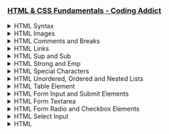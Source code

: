 ### [HTML & CSS Fundamentals - Coding Addict](https://www.codingaddict.io/l/products)

<details>
  <summary>HTML Syntax</summary>

### html_css\index.html

```html
<!DOCTYPE html>
<html lang="en">
  <head>
    <meta charset="UTF-8" />
    <meta name="viewport" content="width=device-width, initial-scale=1.0" />
    <title>First Webpage</title>
  </head>
  <body>
    <h1>Welcome to My First Webpage</h1>
    <p>This is a paragraph of text on my webpage.</p>
    <p>This is another paragraph with more information.</p>
    <p>
      Lorem ipsum dolor, sit amet consectetur adipisicing elit. Debitis
      cupiditate modi cum iste quam nulla, voluptatibus assumenda placeat magnam
      odit vel omnis, nemo, enim excepturi eos veritatis vero quia. Ipsum natus
      sint beatae tempora! Molestias nulla accusamus exercitationem pariatur,
      voluptate quibusdam sequi quasi ipsa odio aspernatur corporis. Dolor,
      laudantium quas.
    </p>
  </body>
</html>
```

<img width="2091" height="1440" alt="image" src="https://github.com/user-attachments/assets/e3c9ab6b-a8ea-4ff6-b3d7-55b548586295" />

</details>

<details>
  <summary>HTML Images</summary>

### html_css\index.html

```html
<!DOCTYPE html>
<html lang="en">
  <head>
    <meta charset="UTF-8" />
    <meta name="viewport" content="width=device-width, initial-scale=1.0" />
    <title>First Webpage</title>
  </head>
  <body>
    <h1>Welcome to My First Webpage</h1>
    <img src="./img/udemy.jpeg" width="300" height="150" alt="udemy image" />
    <img src="./img/udemy2.png" width="300" height="150" alt="udemy image 2" />
    <img src="./img/laptop.jpeg" width="420" height="280" alt="laptop image" />
    <p>This is a paragraph of text on my webpage.</p>
    <p>This is another paragraph with more information.</p>
    <p>
      Lorem ipsum dolor, sit amet consectetur adipisicing elit. Debitis
      cupiditate modi cum iste quam nulla, voluptatibus assumenda placeat magnam
      odit vel omnis, nemo, enim excepturi eos veritatis vero quia. Ipsum natus
      sint beatae tempora! Molestias nulla accusamus exercitationem pariatur,
      voluptate quibusdam sequi quasi ipsa odio aspernatur corporis. Dolor,
      laudantium quas.
    </p>
  </body>
</html>
```

<img width="2217" height="1440" alt="image" src="https://github.com/user-attachments/assets/0c82d48f-b5e8-4b7d-9382-99db88da9941" />
<img width="1470" height="1070" alt="image" src="https://github.com/user-attachments/assets/7d45a5c3-d0dd-4b1b-9b28-af8ed168e155" />

</details>

<details>
  <summary>HTML Comments and Breaks</summary>

### html_css\index.html

```html
<!DOCTYPE html>
<html lang="en">
  <head>
    <meta charset="UTF-8" />
    <meta name="viewport" content="width=device-width, initial-scale=1.0" />
    <title>First Webpage</title>
  </head>
  <body>
    <!-- This is a comment -->
    <h1>Welcome to My First Webpage</h1>
    <!-- Udemy Logos -->
    <img src="./img/udemy.jpeg" width="300" height="150" alt="udemy image" />
    <img src="./img/udemy2.png" width="300" height="150" alt="udemy image 2" />
    <!-- Laptop Logo -->
    <img src="./img/laptop.jpeg" width="420" height="280" alt="laptop image" />
    <p>This is a paragraph of text on my webpage.</p>
    <p>This is another paragraph with more information.</p>
    <p>
      <!-- This is a Lorem Ipsum placeholder -->
      Lorem ipsum dolor, sit amet consectetur adipisicing elit. <br />
      Debitis cupiditate modi cum iste quam nulla, voluptatibus assumenda
      placeat magnam odit vel omnis, nemo, enim excepturi eos veritatis vero
      quia. <br />
      Ipsum natus sint beatae tempora! <br />
      Molestias nulla accusamus exercitationem pariatur, voluptate quibusdam
      sequi quasi ipsa odio aspernatur corporis. <br />
      Dolor, laudantium quas.
    </p>
  </body>
</html>

```

<img width="2217" height="1440" alt="image" src="https://github.com/user-attachments/assets/03645dad-3aac-4cac-b794-3193da4a1391" />
<img width="1470" height="1070" alt="image" src="https://github.com/user-attachments/assets/a79e08d1-2cb6-42ce-aa98-1f42228fe8b8" />

</details>

<details>
  <summary>HTML Links</summary>

### html_css\index.html

```html
<!DOCTYPE html>
<html lang="en">
  <head>
    <meta charset="UTF-8" />
    <meta name="viewport" content="width=device-width, initial-scale=1.0" />
    <title>First Webpage</title>
  </head>
  <body>
    <p id="home">Top of page.</p>
    <!-- External Google Link -->
    <a href="https://www.google.com" target="_blank" rel="noopener">Google</a>
    <!-- External Facebook Link -->
    <a href="https://www.facebook.com" target="_blank" rel="noopener">Facebook</a>
    <br />
    <!-- Internal About Us Link -->
    <a href="./about.html">About Us</a>
    <br />
    <!-- Same page Link -->
    <a href="#featured-projects">Featured Projects</a>

    <h1>Welcome to My First Webpage</h1>

    <!-- Laptop Logo -->
    <a href="https://www.google.com" target="_blank" rel="noopener">
      <img
        src="./img/laptop.jpeg"
        width="420"
        height="280"
        alt="laptop image"
      />
    </a>
    <p>
      <!-- This is a Lorem Ipsum placeholder -->
      Lorem ipsum dolor, sit amet consectetur adipisicing elit. <br />
      Debitis cupiditate modi cum iste quam nulla, voluptatibus assumenda
      placeat magnam odit vel omnis, nemo, enim excepturi eos veritatis vero
      quia. <br />
      Lorem ipsum dolor sit amet consectetur adipisicing elit. Magni illum ullam
      vero facere beatae culpa unde! Magnam veniam non dignissimos culpa eaque.
      <br />
      Voluptatum quidem mollitia hic unde cupiditate nesciunt ipsa harum iste.
      <br />
      Cumque amet, suscipit voluptatem aut omnis laboriosam itaque perferendis
      nobis tempora necessitatibus quas excepturi sint cupiditate, in eos?
    </p>

    <h2 id="featured-projects">Featured Projects</h2>
    <p>Here are some of my featured projects:</p>
    <ul>
      <li>Project 1: Personal Website</li>
      <li>Project 2: Portfolio</li>
      <li>Project 3: Blog</li>
    </ul>
    <a href="#home">Back to Top</a>
  </body>
</html>

```

<img width="2217" height="1512" alt="image" src="https://github.com/user-attachments/assets/ef9b8282-0c08-41bf-8780-04caf87d12e2" />
<img width="1470" height="1070" alt="image" src="https://github.com/user-attachments/assets/64f94f8b-c262-4c7e-bad9-563ae4e6a1a0" />
<img width="1585" height="1164" alt="image" src="https://github.com/user-attachments/assets/57ed635a-8a08-4566-82de-cfc5b11ef531" />

</details>

<details>
  <summary>HTML Sup and Sub</summary>

### html_css\index.html

```html
<!DOCTYPE html>
<html lang="en">
  <head>
    <meta charset="UTF-8" />
    <meta name="viewport" content="width=device-width, initial-scale=1.0" />
    <title>First Webpage</title>
  </head>
  <body>
    <!-- Sup and Sub -->
    <h2>Superscript and Subscript</h2>
    <p>
      This is an example of <sup>superscript</sup> text and this is an example
      of <sub>subscript</sub> text.
    </p>
  </body>
</html>
```

<img width="2560" height="1540" alt="image" src="https://github.com/user-attachments/assets/82b467f5-2ad0-43bf-a2b9-da7d92bb9c76" />
<img width="1585" height="1164" alt="image" src="https://github.com/user-attachments/assets/d66beaa3-721e-4b92-882e-d9a5595da304" />

</details>

<details>
  <summary>HTML Strong and Emp</summary>

### html_css\index.html

```html
<!DOCTYPE html>
<html lang="en">
  <head>
    <meta charset="UTF-8" />
    <meta name="viewport" content="width=device-width, initial-scale=1.0" />
    <title>First Webpage</title>
  </head>
  <body>
    <!-- Strong and Emphasis -->
    <h2>Strong and Emphasis</h2>
    <p>
      This is an example of <strong>strong</strong> text and this is an example
      of <em>emphasized</em> text.
    </p>
  </body>
</html>
```

<img width="2560" height="1540" alt="image" src="https://github.com/user-attachments/assets/fcc8e168-67e9-4b26-befa-52a28d7e5e83" />
<img width="1585" height="1164" alt="image" src="https://github.com/user-attachments/assets/750e9e7f-c0e9-462e-944b-575c9e1e2bf4" />

</details>

<details>
  <summary>HTML Special Characters</summary>

### html_css\index.html

```html
<!DOCTYPE html>
<html lang="en">
  <head>
    <meta charset="UTF-8" />
    <meta name="viewport" content="width=device-width, initial-scale=1.0" />
    <title>First Webpage</title>
  </head>
  <body>
    <!-- Special characters -->
    <h2>Special Characters</h2>
    <p>
      This is an example of a paragraph with a special character: &copy; 2023 My
      Website. All rights reserved.
    </p>
    <p>
      Here is another special character: &hearts; (heart symbol) and &euro;
      (Euro symbol).
    </p>
  </body>
</html>

```

<img width="2560" height="1540" alt="image" src="https://github.com/user-attachments/assets/31e66148-8223-435b-89fc-53cb72402d51" />
<img width="1585" height="1164" alt="image" src="https://github.com/user-attachments/assets/57ad5089-7b77-47e9-9b95-5b95c613e212" />

</details>

<details>
  <summary>HTML Unordered, Ordered and Nested Lists</summary>

### html_css\index.html

```html
<!DOCTYPE html>
<html lang="en">
  <head>
    <meta charset="UTF-8" />
    <meta name="viewport" content="width=device-width, initial-scale=1.0" />
    <title>First Webpage</title>
  </head>
  <body>
    <!-- Unordered Lists -->
    <h2>Unordered List</h2>
    <ul>
      <li>Item 1</li>
      <li>Item 2</li>
      <li>Item 3</li>
    </ul>

    <!-- Ordered Lists -->
    <h2>Ordered List</h2>
    <ol>
      <li>First item</li>
      <li>Second item</li>
      <li>Third item</li>
    </ol>

    <!-- Nested Lists -->
    <h2>Nested List</h2>
    <ul>
      <li>
        Item 1
        <ul>
          <li>Subitem 1</li>
          <li>Subitem 2</li>
        </ul>
      </li>
      <li>Item 2</li>
    </ul>
  </body>
</html>
```

<img width="2560" height="1540" alt="image" src="https://github.com/user-attachments/assets/4bf28a5e-9b03-4e74-81a7-969d9e65a28e" />
<img width="1585" height="1164" alt="image" src="https://github.com/user-attachments/assets/f6b6fb79-31fa-4aa9-9f96-48b38336e456" />

</details>

<details>
  <summary>HTML Table Element</summary>

### html_css\index.html

```html
<!DOCTYPE html>
<html lang="en">
  <head>
    <meta charset="UTF-8" />
    <meta name="viewport" content="width=device-width, initial-scale=1.0" />
    <title>First Webpage</title>
  </head>
  <body>
    <!-- Table Element -->
    <h2>Table Element</h2>
    <table>
      <thead>
        <tr>
          <th>Name</th>
          <th>Age</th>
          <th>City</th>
        </tr>
      </thead>
      <tbody>
        <tr>
          <td>John Doe</td>
          <td>30</td>
          <td>New York</td>
        </tr>
        <tr>
          <td>Jane Smith</td>
          <td>25</td>
          <td>Los Angeles</td>
        </tr>
        <tr>
          <td>Mike Johnson</td>
          <td>35</td>
          <td>Chicago</td>
        </tr>
      </tbody>
    </table>
  </body>
</html>
```

<img width="2560" height="1540" alt="image" src="https://github.com/user-attachments/assets/36c4e58a-5337-4345-b96b-2788b971f696" />
<img width="1585" height="1164" alt="image" src="https://github.com/user-attachments/assets/556b2bf0-da5f-4282-9029-fc90608b1486" />

</details>

<details>
  <summary>HTML Form Input and Submit Elements</summary>

### html_css\index.html

```html
<!DOCTYPE html>
<html lang="en">
  <head>
    <meta charset="UTF-8" />
    <meta name="viewport" content="width=device-width, initial-scale=1.0" />
    <title>First Webpage</title>
  </head>
  <body>
    <!-- Form Input and Submit Elements -->
    <h2>Form Input and Submit Elements</h2>
    <form action="#" method="post">
      <!-- text input -->
      <label for="firstname">First Name:</label>
      <input type="text" id="firstname" name="firstname" required />
      <br /><br />
      <label for="lastname">Last Name:</label>
      <input type="text" id="lastname" name="lastname" required />
      <br /><br />

      <!-- email input -->
      <label for="email">Email:</label>
      <input
        type="email"
        id="email"
        name="email"
        value="email@example.com"
        required
      />

      <!-- number input -->
      <label for="age">Age:</label>
      <input type="number" id="age" name="age" min="0" required />

      <!-- password input -->
      <label for="password">Password:</label>
      <input
        type="password"
        id="password"
        name="password"
        placeholder="Enter your password"
        required
      />

      <input type="submit" value="Submit" />
      <button type="submit">Submit</button>
    </form>
  </body>
</html>

```

<img width="2560" height="1540" alt="image" src="https://github.com/user-attachments/assets/35ae73a7-8686-4144-b89d-a982438f0323" />
<img width="1585" height="1164" alt="image" src="https://github.com/user-attachments/assets/b3d48b1e-9ebc-483b-97a4-a630a8b5787e" />

</details>

<details>
  <summary>HTML Form Textarea</summary>

### html_css\index.html

```html
<!DOCTYPE html>
<html lang="en">
  <head>
    <meta charset="UTF-8" />
    <meta name="viewport" content="width=device-width, initial-scale=1.0" />
    <title>First Webpage</title>
  </head>
  <body>
    <!-- Form Textarea -->
    <h2>Form Textarea</h2>
    <form action="#" method="post">
      <!-- text input -->
      <label for="firstname">First Name:</label>
      <input type="text" id="firstname" name="firstname" required />
      <br /><br />
      <label for="lastname">Last Name:</label>
      <input type="text" id="lastname" name="lastname" required />
      <br /><br />

      <!-- textarea input -->
      <label for="message">Message:</label>
      <textarea
        id="message"
        name="message"
        rows="4"
        cols="30"
        required
      ></textarea>
      <br /><br />

      <!-- submit button -->
      <input type="submit" value="Submit" />
      <button type="submit">Submit</button>
    </form>
  </body>
</html>

```

<img width="2560" height="1540" alt="image" src="https://github.com/user-attachments/assets/a59f7598-c10d-44fd-b28a-c2b293f4fcba" />
<img width="1585" height="1164" alt="image" src="https://github.com/user-attachments/assets/5ae48759-3319-4d58-84ad-273ef488757b" />

</details>

<details>
  <summary>HTML Form Radio and Checkbox Elements</summary>

### html_css\index.html

```html
<!DOCTYPE html>
<html lang="en">
  <head>
    <meta charset="UTF-8" />
    <meta name="viewport" content="width=device-width, initial-scale=1.0" />
    <title>First Webpage</title>
  </head>
  <body>
    <!-- Form Textarea -->
    <h2>Form Textarea</h2>
    <form action="#" method="post">
      <!-- text input -->
      <label for="firstname">First Name:</label>
      <input type="text" id="firstname" name="firstname" required />
      <br /><br />
      <label for="lastname">Last Name:</label>
      <input type="text" id="lastname" name="lastname" required />
      <br /><br />

      <!-- textarea input -->
      <label for="message">Message:</label>
      <textarea
        id="message"
        name="message"
        rows="4"
        cols="30"
        required
      ></textarea>
      <br /><br />

      <!-- Form Radio Inputs -->
      <fieldset>
        <legend>Choose your gender:</legend>
        <label for="male">Male</label>
        <input type="radio" id="male" name="gender" value="male" required />
        <br />
        <label for="female">Female</label>
        <input type="radio" id="female" name="gender" value="female" required />
      </fieldset>

      <!-- Form Checkbox Inputs -->
      <fieldset>
        <legend>Choose your favorite coding languages:</legend>
        <label for="html">HTML</label>
        <input type="checkbox" id="html" name="languages" value="html" />
        <br />
        <label for="css">CSS</label>
        <input type="checkbox" id="css" name="languages" value="css" />
        <br />
        <label for="javascript">JavaScript</label>
        <input
          type="checkbox"
          id="javascript"
          name="languages"
          value="javascript"
          checked
        />
      </fieldset>

      <!-- submit button -->
      <!-- <input type="submit" value="Submit" /> -->
      <button type="submit">Submit</button>
    </form>
  </body>
</html>

```

<img width="2560" height="1540" alt="image" src="https://github.com/user-attachments/assets/fa8d5621-4519-4e50-9250-b26ced2ab1d7" />
<img width="1585" height="1164" alt="image" src="https://github.com/user-attachments/assets/f0328ac1-1965-4550-b2b6-4f641a97c603" />

</details>

<details>
  <summary>HTML Select Input</summary>

### html_css\index.html

```html
<!DOCTYPE html>
<html lang="en">
  <head>
    <meta charset="UTF-8" />
    <meta name="viewport" content="width=device-width, initial-scale=1.0" />
    <title>First Webpage</title>
  </head>
  <body>
    <!-- Form Textarea -->
    <h2>Form Textarea</h2>
    <form action="#" method="post">
      <!-- text input -->
      <label for="firstname">First Name:</label>
      <input type="text" id="firstname" name="firstname" required />
      <br /><br />
      <label for="lastname">Last Name:</label>
      <input type="text" id="lastname" name="lastname" required />
      <br /><br />

      <!-- textarea input -->
      <label for="message">Message:</label>
      <textarea
        id="message"
        name="message"
        rows="4"
        cols="30"
        required
      ></textarea>
      <br /><br />

      <!-- Form Select Inputs -->
      <label for="country">Country:</label>
      <select id="country" name="country" required>
        <option value="">Select your country</option>
        <option value="usa">United States</option>
        <option value="canada">Canada</option>
        <option value="uk">United Kingdom</option>
      </select>
      <br /><br />

      <!-- submit button -->
      <!-- <input type="submit" value="Submit" /> -->
      <button type="submit">Submit</button>
    </form>
  </body>
</html>

```

<img width="2560" height="1540" alt="image" src="https://github.com/user-attachments/assets/36f3453b-04ea-4ef5-b9e0-e4579d193338" />
<img width="1585" height="1164" alt="image" src="https://github.com/user-attachments/assets/836753e2-2b67-4837-93ce-1df7e28e4253" />

</details>
























<details>
  <summary>HTML</summary>

### html_css\index.html

```html

```

</details>













